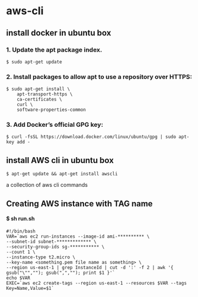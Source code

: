 # aws-cli
## install docker in ubuntu box
### 1. Update the apt package index.
```
$ sudo apt-get update
```

### 2. Install packages to allow apt to use a repository over HTTPS:
```
$ sudo apt-get install \
    apt-transport-https \
    ca-certificates \
    curl \
    software-properties-common
```

### 3. Add Docker’s official GPG key:
```
$ curl -fsSL https://download.docker.com/linux/ubuntu/gpg | sudo apt-key add -
```





## install AWS cli in ubuntu box
```
$ apt-get update && apt-get install awscli
```
a collection of aws cli commands 
## Creating AWS instance with TAG name
#### $ sh run.sh <instance tag name>
```
#!/bin/bash
VAR=`aws ec2 run-instances --image-id ami-********** \
--subnet-id subnet-************* \
--security-group-ids sg-*********** \
--count 1 \
--instance-type t2.micro \
--key-name <something.pem file name as something> \
--region us-east-1 | grep InstanceId | cut -d ':' -f 2 | awk '{ gsub("\"",""); gsub(",",""); print $1 }'`
echo $VAR
EXEC=`aws ec2 create-tags --region us-east-1 --resources $VAR --tags Key=Name,Value=$1`
```
